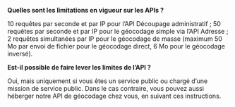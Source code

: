 **Quelles sont les limitations en vigueur sur les APIs ?**

10 requêtes par seconde et par IP pour l’API Découpage administratif ;
50 requêtes par seconde et par IP pour le géocodage simple via l’API Adresse ;
2 requêtes simultanées par IP pour le géocodage de masse (maximum 50 Mo par envoi de fichier pour le géocodage direct, 6 Mo pour le géocodage inversé).

**Est-il possible de faire lever les limites de l’API ?**

Oui, mais uniquement si vous êtes un service public ou chargé d’une mission de service public. Dans le cas contraire, vous pouvez aussi héberger notre API de géocodage chez vous, en suivant ces instructions.
